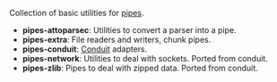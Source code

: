 Collection of basic utilities for [pipes][1].

 * **pipes-attoparsec**: Utilities to convert a parser into a pipe.
 * **pipes-extra**: File readers and writers, chunk pipes.
 * **pipes-conduit**: [Conduit][2] adapters.
 * **pipes-network**: Utilities to deal with sockets. Ported from conduit.
 * **pipes-zlib**: Pipes to deal with zipped data. Ported from conduit.

 [1]: https://github.com/Gabriel439/Haskell-Pipes-Library
 [2]: http://hackage.haskell.org/package/conduit
